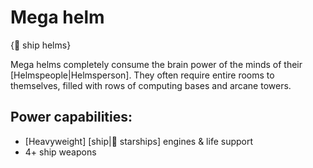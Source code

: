 # Mega helm

{🧢 ship helms}

Mega helms completely consume the brain power of the minds of their [Helmspeople|Helmsperson]. They often require entire rooms to themselves, filled with rows of computing bases and arcane towers.

## **Power capabilities:**
- [Heavyweight] [ship|🚀 starships] engines & life support
- 4+ ship weapons
